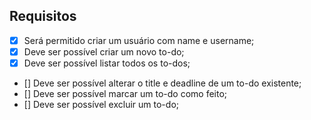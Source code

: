## Requisitos

- [x] Será permitido criar um usuário com name e username;
- [x] Deve ser possível criar um novo to-do;
- [x] Deve ser possível listar todos os to-dos;
- [] Deve ser possível alterar o title e deadline de um to-do existente;
- [] Deve ser possível marcar um to-do como feito;
- [] Deve ser possível excluir um to-do;
